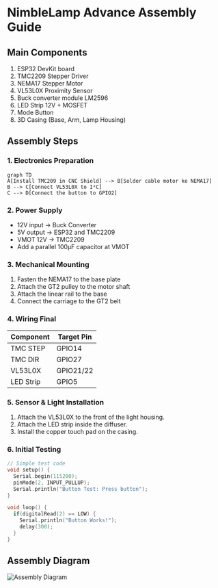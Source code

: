 # NimbleLamp Advance Assembly Guide

## Main Components
1. ESP32 DevKit board
2. TMC2209 Stepper Driver
3. NEMA17 Stepper Motor
4. VL53L0X Proximity Sensor
5. Buck converter module LM2596
6. LED Strip 12V + MOSFET
7. Mode Button
8. 3D Casing (Base, Arm, Lamp Housing)

## Assembly Steps

### 1. Electronics Preparation
```mermaid
graph TD
A[Install TMC209 in CNC Shield] --> B[Solder cable motor ke NEMA17]
B --> C[Connect VL53L0X to I²C]
C --> D[Connect the button to GPIO2]
```

### 2. Power Supply
- 12V input → Buck Converter
- 5V output → ESP32 and TMC2209
- VMOT 12V → TMC2209
- Add a parallel 100µF capacitor at VMOT

### 3. Mechanical Mounting
1. Fasten the NEMA17 to the base plate
2. Attach the GT2 pulley to the motor shaft
3. Attach the linear rail to the base
4. Connect the carriage to the GT2 belt

### 4. Wiring Final
| Component | Target Pin |
|----------|------------|
| TMC STEP | GPIO14     |
| TMC DIR  | GPIO27     |
| VL53L0X  | GPIO21/22  |
| LED Strip| GPIO5      |

### 5. Sensor & Light Installation
1. Attach the VL53L0X to the front of the light housing.
2. Attach the LED strip inside the diffuser.
3. Install the copper touch pad on the casing.

### 6. Initial Testing
```ino
// Simple test code
void setup() {
  Serial.begin(115200);
  pinMode(2, INPUT_PULLUP);
  Serial.println("Button Test: Press button");
}

void loop() {
  if(digitalRead(2) == LOW) {
    Serial.println("Button Works!");
    delay(300);
  }
}
```

## Assembly Diagram
![Assembly Diagram](../images/assembly_layout.jpg)
